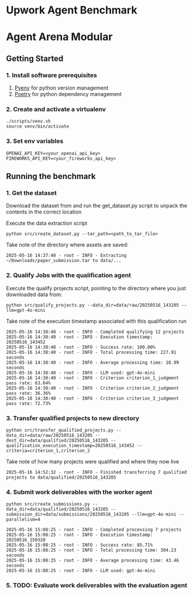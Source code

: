 # Upwork Agent Benchmark

# Agent Arena Modular

## Getting Started

### 1. Install software prerequisites
1. [Pyenv](https://github.com/pyenv/pyenv) for python version management
2. [Poetry](https://python-poetry.org/docs/) for python dependency management

### 2. Create and activate a virtualenv
```commandline
./scripts/venv.sh
source venv/bin/activate
```

### 3. Set env variables
```commandline
OPENAI_API_KEY=<your_openai_api_key>
FIREWORKS_API_KEY=<your_fireworks_api_key>
```

## Running the benchmark

### 1. Get the dataset
Download the dataset from <todo add link to dataset> and run the get_dataset.py script to unpack the contents in the correct location

Execute the data extraction script
```commandline
python src/create_dataset.py --tar_path=<path_to_tar_file>
```

Take note of the directory where assets are saved:
```
2025-05-16 14:37:40 - root - INFO - Extracting ~/Downloads/paper_submission.tar to data/...
```

### 2. Qualify Jobs with the qualification agent

Execute the qualify projects script, pointing to the directory where you just downloaded
data from:
```commandline
python src/qualify_projects.py --data_dir=data/raw/20250516_143205 --llm=gpt-4o-mini
```

Take note of the execution timestamp associated with this qualification run
```
2025-05-16 14:38:40 - root - INFO - Completed qualifying 12 projects
2025-05-16 14:38:40 - root - INFO - Execution timestamp: 20250516_143452
2025-05-16 14:38:40 - root - INFO - Success rate: 100.00%
2025-05-16 14:38:40 - root - INFO - Total processing time: 227.91 seconds
2025-05-16 14:38:40 - root - INFO - Average processing time: 18.99 seconds
2025-05-16 14:38:40 - root - INFO - LLM used: gpt-4o-mini
2025-05-16 14:38:40 - root - INFO - Criterion criterion_1_judgment pass rate: 63.64%
2025-05-16 14:38:40 - root - INFO - Criterion criterion_2_judgment pass rate: 36.36%
2025-05-16 14:38:40 - root - INFO - Criterion criterion_3_judgment pass rate: 72.73%
```

### 3. Transfer qualified projects to new directory
```commandline
python src/transfer_qualified_projects.py --data_dir=data/raw/20250516_143205 --dest_dir=data/qualified/20250516_143205 --qualification_execution_timestamp=20250516_143452 --criteria=criterion_1,criterion_2
```

Take note of how many projects were qualified and where they now live
```commandline
2025-05-16 14:52:32 - root - INFO - Finished transferring 7 qualified projects to data/qualified/20250516_143205
```

### 4. Submit work deliverables with the worker agent
```commandline
python src/create_submissions.py --data_dir=data/qualified/20250516_143205 --submission_dir=data/submissions/20250516_143205 --llm=gpt-4o-mini --parallelism=4
```

```commandline
2025-05-16 15:08:25 - root - INFO - Completed processing 7 projects
2025-05-16 15:08:25 - root - INFO - Execution timestamp: 20250516_150320
2025-05-16 15:08:25 - root - INFO - Success rate: 85.71%
2025-05-16 15:08:25 - root - INFO - Total processing time: 304.23 seconds
2025-05-16 15:08:25 - root - INFO - Average processing time: 43.46 seconds
2025-05-16 15:08:25 - root - INFO - LLM used: gpt-4o-mini
```
### 5. TODO: Evaluate work deliverables with the evaluation agent
